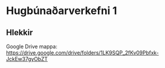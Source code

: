 # Hugbúnaðarverkefni 1

## Hlekkir

Google Drive mappa: <https://drive.google.com/drive/folders/1LK9SQP_2fKv09Pbfxk-JckEw37gyObZT>